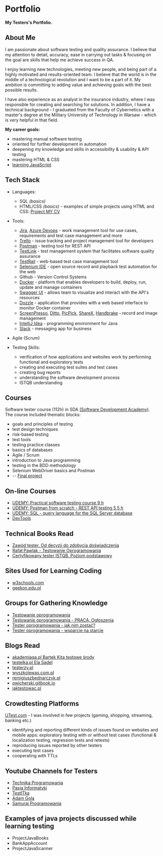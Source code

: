 # Portfolio

**My Testers's Portfolio.**

## **About Me**

I am passionate about software testing and quality assurance. I believe that my attention to detail, accuracy, ease in carrying out tasks & focusing on the goal are skills that help me achieve success in QA. 

I enjoy learning new technologies, meeting new people, and being part of a highly motivated and results-oriented team. I believe that the world is in the middle of a technological revolution and I want to be a part of it. My ambition is committing to adding value and achieving goals with the best possible results.

I have also experience as an analyst in the insurance industry, where I was responsible for creating and searching for solutions. In addition, I have a technical background - I graduated from the Faculty of Cybernetics with a master's degree at the Military University of Technology in Warsaw - which is very helpful in that field.


**My career goals:**
- mastering manual software testing
- oriented for further development in automation
- deepening my knowledge and skills in accessibility & usability & API testing
- mastering HTML & CSS
- [learning JavaScript](www.youcode.pl)


## **Tech Stack**
+ Languages:
  + SQL *(basics)*
  + HTML/CSS *(basics)* - examples of simple projects using HTML and CSS: [Project MY CV](https://leafy-lily-9bbae3.netlify.app)

+ Tools:
  + [Jira](https://www.atlassian.com/pl/software/jira), [Azure Devops](https://azure.microsoft.com/pl-pl/products/devops/#overview) - work management tool for use cases, requirements and test case management and more
  + [Trello](https://trello.com/pl) - issue tracking and project management tool for developers
  + [Postman](https://www.postman.com) - testing tool for REST API
  + [TestLink](https://testlink.org) - test management system that facilitates software quality assurance
  + [TestRail](https://www.gurock.com/testrail) - web-based test case management tool
  + [Selenium IDE](https://www.selenium.dev/selenium-ide/) - open source record and playback test automation for the web
  + Github - Version Control Systems
  + [Docker](https://www.docker.com/) - platform that enables developers to build, deploy, run, update and manage containers
  + [Swagger UI](https://swagger.io/tools/swagger-ui/) - allows team to visualize and interact with the API's resources 
  + [Dozzle](https://dozzle.dev/) - application that provides with a web based interface to monitor Docker container
  + [ScreenPresso](https://www.screenpresso.com/), [Ditto](https://ditto.en.softonic.com/), [PicPick](https://picpick.app/en/features/), [ShareX](https://getsharex.com/), [Handbrake](https://handbrake.fr/) - record and image management
  + [IntelliJ Idea](https://www.jetbrains.com/idea/) - programming environment for Java
  + [Slack](https://slack.com/) - messaging app for business
+ Agile (Scrum) 
+ Testing Skills:
  + verification of how applications and websites work by performing functional and exploratory tests
  + creating and executing test suites and test cases
  + creating bug reports
  + understanding the software development process
  + ISTQB understanding
 
## **Courses** 
Software tester course (112h) in SDA [(Software Development Academy)](https://sdacademy.pl/kursy/software-tester). 
The course included thematic blocks:
   - goals and principles of testing
   - test design techniques
   - risk-based testing
   - test tools
   - testing practice classes
   - basics of databases
   - Agile / Scrum
   - introduction to Java programming
   - testing in the BDD methodology
   - Selenium WebDriver basics and Postman
   - -- [Final project](https://drive.google.com/file/d/1vBbY3JCWEhmiu0UZqkC8C_w86Xzxexkg/view?usp=share_link)

## **On-line Courses**
* [UDEMY: Practical software testing course 9 h](https://www.udemy.com/course/praktyczny-kurs-testowania-oprogramowania)
* [UDEMY: Postman from scratch - REST API testing 5,5 h](https://www.udemy.com/course/postman-od-podstaw-testowanie-rest-api)
* [UDEMY: SQL - query language for the SQL Server database](https://www.udemy.com/course/kurs-sql/) 
* [DevTools](https://szkoleniedlaqa.pl/konsola)


## **Technical Books Read**
* [Zawód tester. Od decyzji do zdobycia doświadczenia](https://helion.pl/ksiazki/zawod-tester-od-decyzji-do-zdobycia-doswiadczenia-radoslaw-smilgin,e_0vj2.htm#format/e)
* [Rafał Pawlak - Testowanie Oprogramowania](https://helion.pl/ksiazki/testowanie-oprogramowania-podrecznik-dla-poczatkujacych-rafal-pawlak,szteop.htm#format/d)
* [Certyfikowany tester ISTQB. Poziom podstawowy](https://helion.pl/ksiazki/certyfikowany-tester-istqb-poziom-podstawowy-adam-roman-lucjan-stapp,ctispp.htm#format/e)

## **Sites Used for Learning Coding**
+ [w3schools.com](https://www.w3schools.com)
+ [geekon.edu.pl](https://geekon.edu.pl)

## **Groups for Gathering Knowledge** 
* [Testowanie oprogramowania](https://www.facebook.com/groups/TestowanieOprogramowania)
* [Testowanie oprogramowania - PRACA, Ogłoszenia](https://www.facebook.com/groups/215557562210470/?ref=group_header)
* [Tester oprogramowania - jak nim zostać?](https://www.facebook.com/groups/531570473876610/?ref=group_header)
* [Tester oprogramowania - wsparcie na starcie](https://www.facebook.com/groups/testeroprogramowania/?ref=group_header)


## **Blogs Read**
* [akademiaqa.pl Bartek Kita testowe środy](https://akademiaqa.pl/testowa-sroda/)
* [testelka.pl Ela Sądel](https://testelka.pl/)
* [testerzy.pl](https://testerzy.pl/)
* [wyszkolewas.com.pl](https://www.wyszkolewas.com.pl)
* [remigiuszbednarczyk.pl](https://remigiuszbednarczyk.pl)
* [pwicherski.gitbook.io](https://pwicherski.gitbook.io)
* [jaktestowac.pl](https://jaktestowac.pl/blog)

## **Crowdtesting Platforms**
[UTest.com](www.utest.com) - I was involved in few projects (gaming, shopping, streaming, banking etc.)
+ identifying and reporting different kinds of issues found on websites and mobile apps: exploratory testing with or without test cases (functional & localization testing, regression tests and retests)
+ reproducing issues reported by other testers
+ executing test cases
+ cooperating with TTLs

## **Youtube Channels for Testers**
+ [Technika Programowania](https://www.youtube.com/c/TechnikaProgramowania)
+ [Pasja Informatyki](https://www.youtube.com/@Pasjainformatyki)
+ [TestITka](https://www.youtube.com/c/TestITka)
+ [Adam Gola](https://www.youtube.com/AdamGola)
+ [Samuraj Programowania](https://www.youtube.com/c/SamurajProgramowania)
 
## **Examples of java projects discussed while learning testing**
* ProjectJavaBooks
* BankAppAccount
* ProjectJavaScanner 

